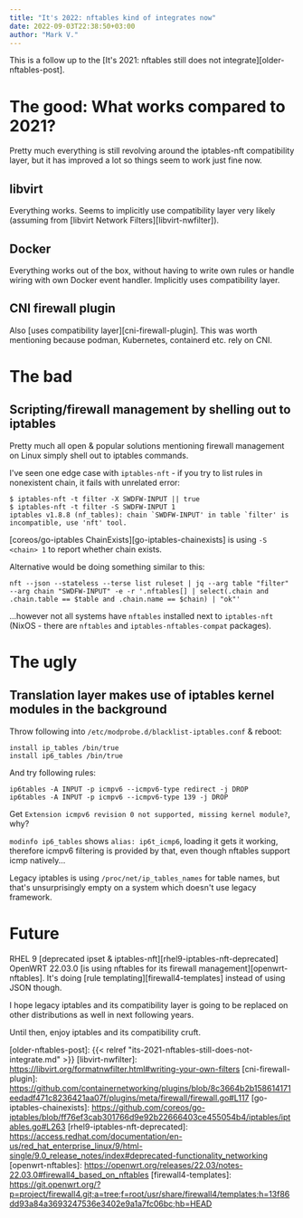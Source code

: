 ```yaml
---
title: "It's 2022: nftables kind of integrates now"
date: 2022-09-03T22:38:50+03:00
author: "Mark V."
---
```


This is a follow up to the [It's 2021: nftables still does not integrate][older-nftables-post].

# The good: What works compared to 2021?

Pretty much everything is still revolving around the iptables-nft compatibility layer, but it has improved a lot so
things seem to work just fine now.

## libvirt

Everything works. Seems to implicitly use compatibility layer very likely (assuming from [libvirt Network Filters][libvirt-nwfilter]).

## Docker

Everything works out of the box, without having to write own rules or handle wiring with own Docker event handler. Implicitly uses compatibility layer.

## CNI firewall plugin

Also [uses compatibility layer][cni-firewall-plugin]. This was worth mentioning because podman, Kubernetes, containerd etc. rely on CNI.

# The bad

## Scripting/firewall management by shelling out to iptables

Pretty much all open & popular solutions mentioning firewall management on Linux simply shell out to iptables commands.

I've seen one edge case with `iptables-nft` - if you try to list rules in nonexistent chain, it fails with unrelated error:

```shell
$ iptables-nft -t filter -X SWDFW-INPUT || true
$ iptables-nft -t filter -S SWDFW-INPUT 1
iptables v1.8.8 (nf_tables): chain `SWDFW-INPUT' in table `filter' is incompatible, use 'nft' tool.
```

[coreos/go-iptables ChainExists][go-iptables-chainexists] is using `-S <chain> 1` to report whether chain exists.

Alternative would be doing something similar to this:

```shell
nft --json --stateless --terse list ruleset | jq --arg table "filter" --arg chain "SWDFW-INPUT" -e -r '.nftables[] | select(.chain and .chain.table == $table and .chain.name == $chain) | "ok"'
```

...however not all systems have `nftables` installed next to `iptables-nft` (NixOS - there are `nftables` and `iptables-nftables-compat` packages).

# The ugly

## Translation layer makes use of iptables kernel modules in the background

Throw following into `/etc/modprobe.d/blacklist-iptables.conf` & reboot:

```modprobe
install ip_tables /bin/true
install ip6_tables /bin/true
```

And try following rules:
```shell
ip6tables -A INPUT -p icmpv6 --icmpv6-type redirect -j DROP
ip6tables -A INPUT -p icmpv6 --icmpv6-type 139 -j DROP
```

Get `Extension icmpv6 revision 0 not supported, missing kernel module?`, why?

`modinfo ip6_tables` shows `alias: ip6t_icmp6`, loading it gets it working, therefore icmpv6 filtering is provided by that,
even though nftables support icmp natively...

Legacy iptables is using `/proc/net/ip_tables_names` for table names, but that's unsurprisingly empty on a system which doesn't use legacy framework.

# Future

RHEL 9 [deprecated ipset & iptables-nft][rhel9-iptables-nft-deprecated]  
OpenWRT 22.03.0 [is using nftables for its firewall management][openwrt-nftables]. It's doing [rule templating][firewall4-templates] instead of using JSON though.

I hope legacy iptables and its compatibility layer is going to be replaced on other distributions as well in next following years.

Until then, enjoy iptables and its compatibility cruft.

[older-nftables-post]: {{< relref "its-2021-nftables-still-does-not-integrate.md" >}}
[libvirt-nwfilter]: https://libvirt.org/formatnwfilter.html#writing-your-own-filters
[cni-firewall-plugin]: https://github.com/containernetworking/plugins/blob/8c3664b2b158614171eedadf471c8236421aa07f/plugins/meta/firewall/firewall.go#L117
[go-iptables-chainexists]: https://github.com/coreos/go-iptables/blob/ff76ef3cab301766d9e92b22666403ce455054b4/iptables/iptables.go#L263
[rhel9-iptables-nft-deprecated]: https://access.redhat.com/documentation/en-us/red_hat_enterprise_linux/9/html-single/9.0_release_notes/index#deprecated-functionality_networking
[openwrt-nftables]: https://openwrt.org/releases/22.03/notes-22.03.0#firewall4_based_on_nftables
[firewall4-templates]: https://git.openwrt.org/?p=project/firewall4.git;a=tree;f=root/usr/share/firewall4/templates;h=13f86dd93a84a3693247536e3402e9a1a7fc06bc;hb=HEAD
